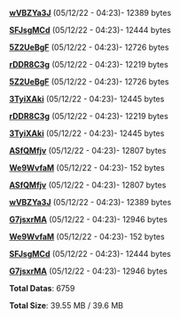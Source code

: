 [**wVBZYa3J**](/data/wVBZYa3J.txt) (05/12/22 - 04:23)- 12389 bytes

[**SFJsgMCd**](/data/SFJsgMCd.txt) (05/12/22 - 04:23)- 12444 bytes

[**5Z2UeBgF**](/data/5Z2UeBgF.txt) (05/12/22 - 04:23)- 12726 bytes

[**rDDR8C3g**](/data/rDDR8C3g.txt) (05/12/22 - 04:23)- 12219 bytes

[**5Z2UeBgF**](/data/5Z2UeBgF.txt) (05/12/22 - 04:23)- 12726 bytes

[**3TyiXAki**](/data/3TyiXAki.txt) (05/12/22 - 04:23)- 12445 bytes

[**rDDR8C3g**](/data/rDDR8C3g.txt) (05/12/22 - 04:23)- 12219 bytes

[**3TyiXAki**](/data/3TyiXAki.txt) (05/12/22 - 04:23)- 12445 bytes

[**ASfQMfjv**](/data/ASfQMfjv.txt) (05/12/22 - 04:23)- 12807 bytes

[**We9WvfaM**](/data/We9WvfaM.txt) (05/12/22 - 04:23)- 152 bytes

[**ASfQMfjv**](/data/ASfQMfjv.txt) (05/12/22 - 04:23)- 12807 bytes

[**wVBZYa3J**](/data/wVBZYa3J.txt) (05/12/22 - 04:23)- 12389 bytes

[**G7jsxrMA**](/data/G7jsxrMA.txt) (05/12/22 - 04:23)- 12946 bytes

[**We9WvfaM**](/data/We9WvfaM.txt) (05/12/22 - 04:23)- 152 bytes

[**SFJsgMCd**](/data/SFJsgMCd.txt) (05/12/22 - 04:23)- 12444 bytes

[**G7jsxrMA**](/data/G7jsxrMA.txt) (05/12/22 - 04:23)- 12946 bytes

**Total Datas**: 6759

**Total Size**: 39.55 MB / 39.6 MB